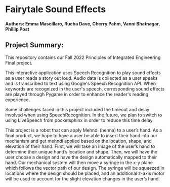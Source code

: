 # Fairytale Sound Effects
#### Authors: Emma Mascillaro, Rucha Dave, Cherry Pahm, Vanni Bhatnagar, Phillip Post

## **Project Summary**:
This repository contains our Fall 2022 Principles of Integrated Engineering Final project.

This interactive application uses Speech Recognition to play sound effects as a user reads a story out loud.  Audio data is collected as a user speaks and is transcribed to text using Google's Speech Recognition API.  When keywords are recognized in the user's speech, corresponding sound effects are played through Pygame in order to enhance the reader's reading experience.

Some challenges faced in this project included the timeout and delay involved when using SpeechRecognition.  In the future, we plan to switch to using LiveSpeech from pocketsphinx in order to reduce this time delay. 

This project is a robot that can apply Mehndi (henna) to a user’s hand.  As a final product, we hope to have a user be able to insert their hand into our mechanism and get mehndi applied based on the location, shape, and elevation of their hand.  First, we will take an image of the user’s hand to determine their unique hand’s location and shape.  Then, we will have the user choose a design and have the design automatically mapped to their hand. Our mechanical system will then move a syringe in the x-y plane which follows the vector path of our design.  The syringe will be squeezed in locations where the design should be placed, and an additional z-axis motor will be used to account for the slight elevation changes in the user’s hand.
